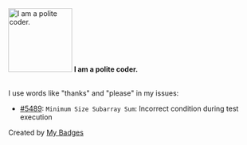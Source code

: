 <img src="https://github.com/my-badges/my-badges/blob/master/src/all-badges/polite-coder/polite-coder.png?raw=true" alt="I am a polite coder." title="I am a polite coder." width="128">
<strong>I am a polite coder.</strong>
<br><br>

I use words like "thanks" and "please" in my issues:

- <a href="https://github.com/LeetCode-Feedback/LeetCode-Feedback/issues/5489">#5489</a>: `Minimum Size Subarray Sum`: Incorrect condition during test execution


Created by <a href="https://github.com/my-badges/my-badges">My Badges</a>